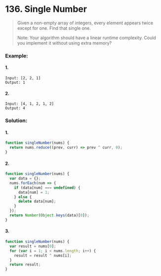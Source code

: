 # 136. Single Number

> Given a non-empty array of integers, every element appears twice except for one. Find that single one.
>
> Note: Your algorithm should have a linear runtime complexity. Could you implement it without using extra memory?

### Example:

#### 1.

```
Input: [2, 2, 1]
Output: 1
```

#### 2.

```
Input: [4, 1, 2, 1, 2]
Output: 4
```

### Solution:

#### 1.

```javascript
function singleNumber(nums) {
  return nums.reduce((prev, curr) => prev ^ curr, 0);
}
```

#### 2.

```javascript
function singleNumber(nums) {
  var data = {};
  nums.forEach(num => {
    if (data[num] === undefined) {
      data[num] = 1;
    } else {
      delete data[num];
    }
  });
  return Number(Object.keys(data)[0]);
}
```

#### 3.

```javascript
function singleNumber(nums) {
  var result = nums[0];
  for (var i = 1; i < nums.length; i++) {
    result = result ^ nums[i];
  }
  return result;
}
```
